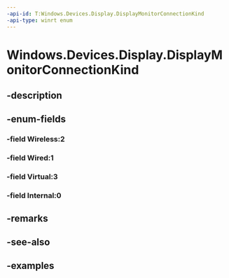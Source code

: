 ```yaml
---
-api-id: T:Windows.Devices.Display.DisplayMonitorConnectionKind
-api-type: winrt enum
---
```


<!-- Enumeration syntax.
public enum DisplayMonitorConnectionKind : int 
-->

# Windows.Devices.Display.DisplayMonitorConnectionKind

## -description

## -enum-fields
### -field Wireless:2

### -field Wired:1

### -field Virtual:3

### -field Internal:0

## -remarks

## -see-also

## -examples

